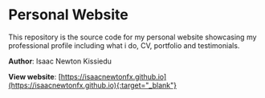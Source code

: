 # Personal Website

This repository is the source code for my personal website showcasing my professional profile including what i do, CV, portfolio and testimonials.

**Author**: Isaac Newton Kissiedu

**View website**: [https://isaacnewtonfx.github.io](https://isaacnewtonfx.github.io){:target="_blank"}